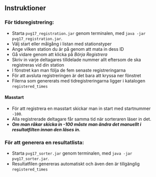 ## Instruktioner

### För tidsregistrering:
- Starta `pvg17_registration.jar` genom terminalen, med `java -jar pvg17_registration.jar`.
- Välj start eller målgång i listan med stationstyper
- Ange vilken station du är på genom att mata in dess ID
- Gå vidare genom att klicka på *Börja Registrera*
- Skriv in varje deltagares tilldelade nummer allt eftersom de ska registreras vid din station
- I fönstret kan man följa de fem senaste registreringarna
- För att avsluta registreringen är det bara att kryssa ner fönstret
- Filerna som genererats med tidregistreringarna ligger i katalogen `registered_times`

#### Masstart
- För att registrera en masstart skickar man in start med startnummer `-100`.
- Alla registrerade deltagare får samma tid när sorteraren läser in det.
- ***Om man råkar skicka in -100 måste man ändra det manuellt i resultatfilten innan den läses in.***

### För att generera en resultatlista:

- Starta `pvg17_sorter.jar` genom terminalen, med `java -jar pvg17_sorter.jar`.
- Resultatfilen genereras automatiskt och även den är tillgänglig `registered_times`
